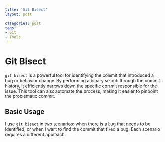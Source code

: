 ```yaml
---
title: 'Git Bisect'
layout: post

categories: post
tags:
- Git
- Tools
---
```


# Git Bisect

`git bisect` is a powerful tool for identifying the commit that introduced a bug or behavior change. By performing a binary search through the commit history, it efficiently narrows down the specific commit responsible for the issue. This tool can also automate the process, making it easier to pinpoint the problematic commit.

## Basic Usage

I use `git bisect` in two scenarios: when there is a bug that needs to be identified, or when I want to find the commit that fixed a bug. Each scenario requires a different approach.
